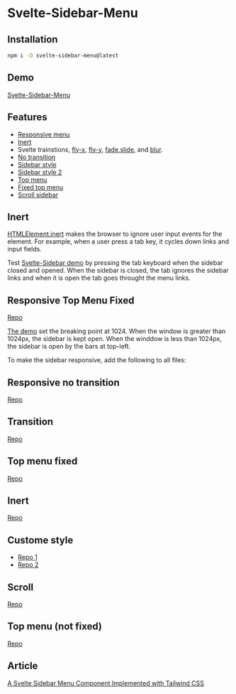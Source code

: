 # Svelte-Sidebar-Menu

## Installation

```sh
npm i -D svelte-sidebar-menu@latest
```

## Demo

[Svelte-Sidebar-Menu](https://svelte-sidebar.vercel.app/)

## Features

- [Responsive menu](https://svelte-sidebar.vercel.app/responsive/top-fix)
- [Inert](https://svelte-sidebar.vercel.app/inert)
- Svelte trainstions, [fly-x](https://svelte-sidebar.vercel.app/transitions/fly-x), [fly-y](https://svelte-sidebar.vercel.app/transitions/fly-y), [fade](https://svelte-sidebar.vercel.app/transitions/fade),[slide](https://svelte-sidebar.vercel.app/transitions/slide), and [blur](https://svelte-sidebar.vercel.app/responsive-transition/blur).
- [No transition](https://svelte-sidebar.vercel.app/responsive-no-transition/top-fix)
- [Sidebar style](https://svelte-sidebar.vercel.app/sidebar-custom-style)
- [Sidebar style 2](https://svelte-sidebar.vercel.app/multi-custom-style)
- [Top menu](https://svelte-sidebar.vercel.app/sidebar-topmenu)
- [Fixed top menu](https://svelte-sidebar.vercel.app/fixed-menu)
- [Scroll sidebar](https://svelte-sidebar.vercel.app/scroll-sidebar)

## Inert

[HTMLElement.inert](https://developer.mozilla.org/en-US/docs/Web/API/HTMLElement/inert) makes the browser to ignore user input events for the element. For example, when a user press a tab key, it cycles down links and input fields.

Test [Svelte-Sidebar demo](https://svelte-sidebar.vercel.app/inert) by pressing the tab keyboard when the sidebar closed and opened. When the sidebar is closed, the tab ignores the sidebar links and when it is open the tab goes throught the menu links.

## Responsive Top Menu Fixed

[Repo](https://github.com/shinokada/svelte-sidebar/tree/main/src/routes/responsive)

[The demo](https://svelte-sidebar.vercel.app/responsive/top-fix) set the breaking point at 1024. When the window is greater than 1024px, the sidebar is kept open. When the winddow is less than 1024px, the sidebar is open by the bars at top-left.

To make the sidebar responsive, add the following to all files:

## Responsive no transition

[Repo](https://github.com/shinokada/svelte-sidebar/tree/main/src/routes/responsive-no-transition)

## Transition

[Repo](https://github.com/shinokada/svelte-sidebar/tree/main/src/routes/transitions)

## Top menu fixed

[Repo](https://github.com/shinokada/svelte-sidebar/blob/main/src/routes/fixed-menu.svelte)

## Inert

[Repo](https://github.com/shinokada/svelte-sidebar/blob/main/src/routes/inert.svelte)

## Custome style

- [Repo 1](https://github.com/shinokada/svelte-sidebar/blob/main/src/routes/multi-custom-style.svelte)
- [Repo 2](https://github.com/shinokada/svelte-sidebar/blob/main/src/routes/sidebar-custom-style.svelte)

## Scroll

[Repo](https://github.com/shinokada/svelte-sidebar/blob/main/src/routes/scroll-sidebar.svelte)

## Top menu (not fixed)

[Repo](https://github.com/shinokada/svelte-sidebar/blob/main/src/routes/topmenu.svelte)

## Article

[A Svelte Sidebar Menu Component Implemented with Tailwind CSS](https://medium.com/mkdir-awesome/a-svelte-sidebar-menu-component-implemented-with-tailwind-css-c039b23010e)